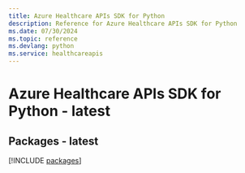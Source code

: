 ```yaml
---
title: Azure Healthcare APIs SDK for Python
description: Reference for Azure Healthcare APIs SDK for Python
ms.date: 07/30/2024
ms.topic: reference
ms.devlang: python
ms.service: healthcareapis
---
```

# Azure Healthcare APIs SDK for Python - latest
## Packages - latest
[!INCLUDE [packages](healthcare-apis-index.md)]